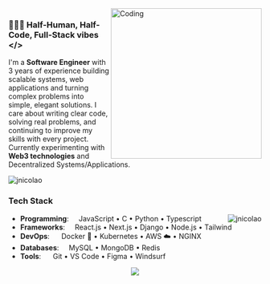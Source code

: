 <img align="right" alt="Coding" width="300" src="https://i.pinimg.com/originals/cd/59/d6/cd59d626dc86397fe45080e6e9c7027d.gif">

### 👨🏻‍💻 Half-Human, Half-Code, Full-Stack vibes </>

I'm a **Software Engineer** with 3 years of experience building scalable systems, web applications and turning complex problems into simple, elegant solutions. I care about writing clear code, solving real problems, and continuing to improve my skills with every project. Currently experimenting with **Web3 technologies** and Decentralized Systems/Applications.

<p align="left"> <img src="https://komarev.com/ghpvc/?username=jnicolao&label=Profile%20views&color=0e75b6&style=flat" alt="jnicolao" /> </p>

### Tech Stack

<img align="right" src="https://github-readme-stats.vercel.app/api/top-langs?username=jnicolao&show_icons=true&locale=en&layout=compact" alt="jnicolao" />

- **Programming**: &nbsp;&nbsp;&nbsp; JavaScript • C • Python • Typescript
- **Frameworks**: &nbsp;&nbsp;&nbsp; React.js • Next.js • Django • Node.js • Tailwind
- **DevOps**: &nbsp;&nbsp;&nbsp;&nbsp; Docker 🐳 • Kubernetes • AWS ☁️ • NGINX
- **Databases**: &nbsp;&nbsp;&nbsp; MySQL • MongoDB • Redis  
- **Tools**: &nbsp;&nbsp;&nbsp;&nbsp; Git • VS Code • Figma • Windsurf

<p align="center">
  <img src="https://capsule-render.vercel.app/api?type=waving&color=gradient&height=65&section=footer"/>
</p>
